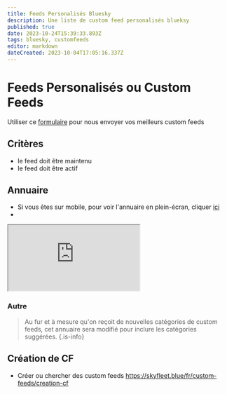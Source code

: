 ```yaml
---
title: Feeds Personalisés Bluesky
description: Une liste de custom feed personalisés blueksy
published: true
date: 2023-10-24T15:39:33.893Z
tags: bluesky, customfeeds
editor: markdown
dateCreated: 2023-10-04T17:05:16.337Z
---
```


# Feeds Personalisés ou Custom Feeds

Utiliser ce [formulaire](https://base.skyfleet.blue/form/0Bmzxqsv19BNgzWuo9Ikh_zhxODTX5E8BnVKStpO2nk) pour nous envoyer vos meilleurs custom feeds

## Critères

- le feed doit être maintenu
- le feed doit être actif

## Annuaire

- Si vous êtes sur mobile, pour voir l'annuaire en plein-écran, cliquer [ici](https://base.skyfleet.blue/public/grid/4W_lCTnwaL0S7wFwZ6zW3Yhf0byVeFD_3A8wh0Csf8g)
- 
<div class="iframe">
  <iframe class="responsive-iframe" src="https://base.skyfleet.blue/public/grid/4W_lCTnwaL0S7wFwZ6zW3Yhf0byVeFD_3A8wh0Csf8g"></iframe>
</div>

### Autre
> Au fur et à mesure qu'on reçoit de nouvelles catégories de custom feeds, cet annuaire sera modifié pour inclure les catégories suggérées. 
{.is-info}


## Création de CF

- Créer ou chercher des custom feeds https://skyfleet.blue/fr/custom-feeds/creation-cf